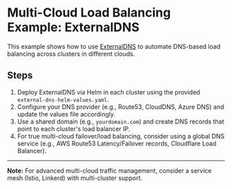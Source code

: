 # Multi-Cloud Load Balancing Example: ExternalDNS

This example shows how to use [ExternalDNS](https://github.com/kubernetes-sigs/external-dns) to automate DNS-based load balancing across clusters in different clouds.

## Steps
1. Deploy ExternalDNS via Helm in each cluster using the provided `external-dns-helm-values.yaml`.
2. Configure your DNS provider (e.g., Route53, CloudDNS, Azure DNS) and update the values file accordingly.
3. Use a shared domain (e.g., `yourdomain.com`) and create DNS records that point to each cluster's load balancer IP.
4. For true multi-cloud failover/load balancing, consider using a global DNS service (e.g., AWS Route53 Latency/Failover records, Cloudflare Load Balancer).

---

**Note:** For advanced multi-cloud traffic management, consider a service mesh (Istio, Linkerd) with multi-cluster support.
